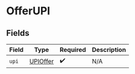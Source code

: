 # OfferUPI


## Fields

| Field                                       | Type                                        | Required                                    | Description                                 |
| ------------------------------------------- | ------------------------------------------- | ------------------------------------------- | ------------------------------------------- |
| `upi`                                       | [UPIOffer](../../models/shared/UPIOffer.md) | :heavy_check_mark:                          | N/A                                         |